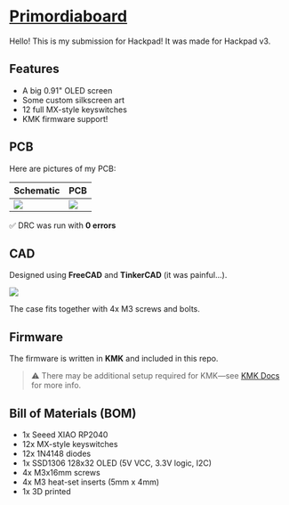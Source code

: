 # [Primordiaboard](https://primordiasystems.minecraftchest2.us/projects/primordiaboard.html)

Hello! This is my submission for Hackpad! It was made for Hackpad v3.

## Features
- A big 0.91" OLED screen
- Some custom silkscreen art
- 12 full MX-style keyswitches
- KMK firmware support!

## PCB

Here are pictures of my PCB:

| **Schematic** | **PCB** |
|---------------|---------|
| ![](https://github.com/dragonruler1000/hackpad-macro_pad/blob/main/assets/schematic.png) | ![](https://github.com/dragonruler1000/hackpad-macro_pad/blob/main/assets/PCB.png) |

✅ DRC was run with **0 errors**

## CAD

Designed using **FreeCAD** and **TinkerCAD** (it was painful...).

![](https://github.com/dragonruler1000/hackpad-macro_pad/blob/main/assets/full_case.png)

The case fits together with 4x M3 screws and bolts.

## Firmware

The firmware is written in **KMK** and included in this repo.

> ⚠️ There may be additional setup required for KMK—see [KMK Docs](https://kmkfw.io/docs/) for more info.

## Bill of Materials (BOM)
- 1x Seeed XIAO RP2040
- 12x MX-style keyswitches
- 12x 1N4148 diodes
- 1x SSD1306 128x32 OLED (5V VCC, 3.3V logic, I2C)
- 4x M3x16mm screws
- 4x M3 heat-set inserts (5mm x 4mm)
- 1x 3D printed
